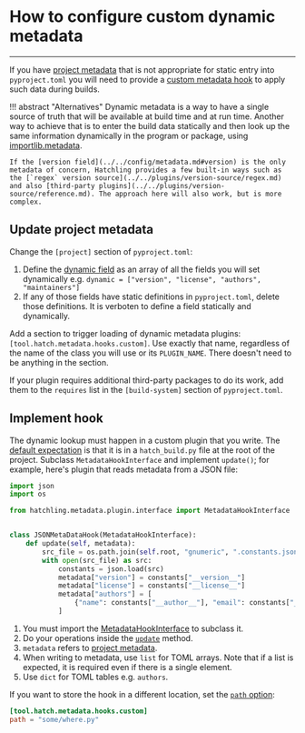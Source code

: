 # How to configure custom dynamic metadata

----

If you have [project metadata](../../config/metadata.md) that is not appropriate for static entry into `pyproject.toml` you will need to provide a [custom metadata hook](../../plugins/metadata-hook/custom.md) to apply such data during builds.

!!! abstract "Alternatives"
    Dynamic metadata is a way to have a single source of truth that will be available at build time and at run time. Another way to achieve that is to enter the build data statically and then look up the same information dynamically in the program or package, using [importlib.metadata](https://docs.python.org/3/library/importlib.metadata.html#module-importlib.metadata).

    If the [version field](../../config/metadata.md#version) is the only metadata of concern, Hatchling provides a few built-in ways such as the [`regex` version source](../../plugins/version-source/regex.md) and also [third-party plugins](../../plugins/version-source/reference.md). The approach here will also work, but is more complex.

## Update project metadata

Change the `[project]` section of `pyproject.toml`:

1. Define the [dynamic field](../../config/metadata.md#dynamic) as an array of all the fields you will set dynamically e.g. `dynamic = ["version", "license", "authors", "maintainers"]`
2. If any of those fields have static definitions in `pyproject.toml`, delete those definitions. It is verboten to define a field statically and dynamically.

Add a section to trigger loading of dynamic metadata plugins: `[tool.hatch.metadata.hooks.custom]`. Use exactly that name, regardless of the name of the class you will use or its `PLUGIN_NAME`. There doesn't need to be anything in the section.

If your plugin requires additional third-party packages to do its work, add them to the `requires` list in the `[build-system]` section of `pyproject.toml`.

## Implement hook

The dynamic lookup must happen in a custom plugin that you write. The [default expectation](../../plugins/metadata-hook/custom.md#options) is that it is in a `hatch_build.py` file at the root of the project. Subclass `MetadataHookInterface` and implement `update()`; for example, here's plugin that reads metadata from a JSON file:

```python tab="hatch_build.py"
import json
import os

from hatchling.metadata.plugin.interface import MetadataHookInterface


class JSONMetaDataHook(MetadataHookInterface):
    def update(self, metadata):
        src_file = os.path.join(self.root, "gnumeric", ".constants.json")
        with open(src_file) as src:
            constants = json.load(src)
            metadata["version"] = constants["__version__"]
            metadata["license"] = constants["__license__"]
            metadata["authors"] = [
                {"name": constants["__author__"], "email": constants["__author_email__"]},
            ]
```

1. You must import the [MetadataHookInterface](../../plugins/metadata-hook/reference.md#hatchling.metadata.plugin.interface.MetadataHookInterface) to subclass it.
2. Do your operations inside the [`update`](../../plugins/metadata-hook/reference.md#hatchling.metadata.plugin.interface.MetadataHookInterface.update) method.
3. `metadata` refers to [project metadata](../../config/metadata.md).
4. When writing to metadata, use `list` for TOML arrays. Note that if a list is expected, it is required even if there is a single element.
5. Use `dict` for TOML tables e.g. `authors`.

If you want to store the hook in a different location, set the [`path` option](../../plugins/metadata-hook/custom.md#options):

```toml config-example
[tool.hatch.metadata.hooks.custom]
path = "some/where.py"
```
